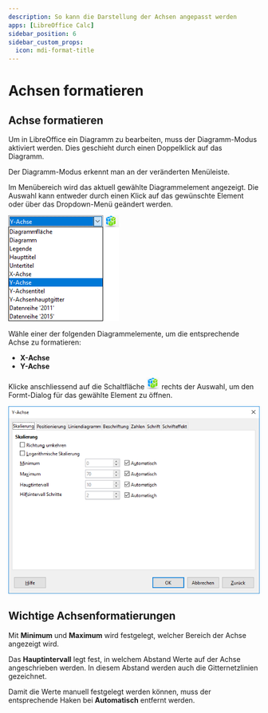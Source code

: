 ```yaml
---
description: So kann die Darstellung der Achsen angepasst werden
apps: [LibreOffice Calc]
sidebar_position: 6
sidebar_custom_props:
  icon: mdi-format-title
---
```


# Achsen formatieren



## Achse formatieren

Um in LibreOffice ein Diagramm zu bearbeiten, muss der Diagramm-Modus aktiviert werden. Dies geschieht durch einen Doppelklick auf das Diagramm.

Der Diagramm-Modus erkennt man an der veränderten Menüleiste.

Im Menübereich wird das aktuell gewählte Diagrammelement angezeigt. Die Auswahl kann entweder durch einen Klick auf das gewünschte Element oder über das Dropdown-Menü geändert werden.

![](./images/selection.lo.png)

Wähle einer der folgenden Diagrammelemente, um die entsprechende Achse zu formatieren:

- __X-Achse__
- __Y-Achse__

Klicke anschliessend auf die Schaltfläche ![](./images/format-button.lo.png) rechts der Auswahl, um den Formt-Dialog für das gewählte Element zu öffnen.

![](./images/format-axis.lo.png)

## Wichtige Achsenformatierungen

Mit **Minimum** und **Maximum** wird festgelegt, welcher Bereich der Achse angezeigt wird.

Das **Hauptintervall** legt fest, in welchem Abstand Werte auf der Achse angeschrieben werden. In diesem Abstand werden auch die Gitternetzlinien gezeichnet.

Damit die Werte manuell festgelegt werden können, muss der entsprechende Haken bei __Automatisch__ entfernt werden.
